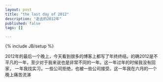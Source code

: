 ```yaml
---
layout: post
title: "the last day of 2012"
description: "逝去的2012年"
published: false
tags: []

---
```


{% include JB/setup %}

2012年的最后一个晚上，今天看到很多的博客上都写了年终终结。的确2012是不平凡的一年，至少对于我来说也是非常不同的一年。这一年过年的时候我没有回家，
一年我找实习，一些公司拒绝，也被一些公司接受。这一年我在六月的一个晚上痛苦流涕
